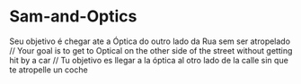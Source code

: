# Sam-and-Optics
Seu objetivo é chegar ate a Óptica do outro lado da Rua sem ser atropelado // Your goal is to get to Optical on the other side of the street without getting hit by a car // Tu objetivo es llegar a la óptica al otro lado de la calle sin que te atropelle un coche
